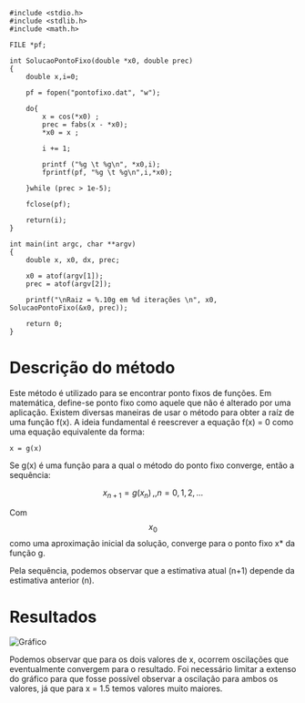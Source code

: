 ```
#include <stdio.h>
#include <stdlib.h>
#include <math.h>

FILE *pf;

int SolucaoPontoFixo(double *x0, double prec)
{
	double x,i=0;

	pf = fopen("pontofixo.dat", "w");
	
	do{
		x = cos(*x0) ;
		prec = fabs(x - *x0);
		*x0 = x ;

		i += 1;			

		printf ("%g \t %g\n", *x0,i);
		fprintf(pf, "%g \t %g\n",i,*x0);
		
	}while (prec > 1e-5);
	
	fclose(pf);

	return(i);
}	

int main(int argc, char **argv)
{
	double x, x0, dx, prec;

	x0 = atof(argv[1]);
	prec = atof(argv[2]);

	printf("\nRaiz = %.10g em %d iterações \n", x0, SolucaoPontoFixo(&x0, prec));
		
	return 0;
}
```

# Descrição do método

Este método é utilizado para se encontrar ponto fixos de funções. Em matemática, define-se ponto fixo como aquele que não é alterado por uma aplicação.
Existem diversas maneiras de usar o método para obter a raíz de uma função f(x). A ideia fundamental é reescrever a equação f(x) = 0 como uma equação equivalente da forma:

	x = g(x)

Se g(x) é uma função para a qual o método do ponto fixo converge, então a sequência:

$$
x_{n+1} = g(x_{n}) \,, , n=0,1,2,...
$$

Com $$ x_0 $$ como uma aproximação inicial da solução, converge para o ponto fixo x* da função g.

Pela sequência, podemos observar que a estimativa atual (n+1) depende da estimativa anterior (n).

# Resultados

![Gráfico](/imagens/pontofixo.png)

Podemos observar que para os dois valores de x, ocorrem oscilações que eventualmente convergem para o resultado. Foi necessário limitar a extenso do gráfico para que fosse possível observar a oscilação para ambos os valores, já que para x = 1.5 temos valores muito maiores.
